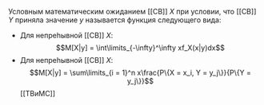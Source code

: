 Условным математическим ожиданием [[СВ]] $X$ при условии, что [[СВ]] $Y$ приняла значение $y$ называется функция следующего вида:
- Для непреhывной [[СВ]] $X$: $$M[X|y] = \int\limits_{-\infty}^\infty xf_X(x|y)dx$$
- Для непреhывной [[СВ]] $X$: $$M[X|y] = \sum\limits_{i = 1}^n x\frac{P\{X = x_i, Y = y_j\}}{P\{Y = y_j\}}$$
[[ТВиМС]]